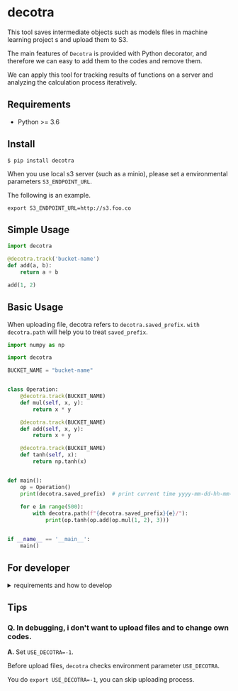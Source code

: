 # decotra

This tool saves intermediate objects such as models files in machine learning project s and upload them to S3.

The main features of `Decotra` is provided with Python decorator, and therefore we can easy to add them to the codes and remove them.

We can apply this tool for tracking results of functions on a server and analyzing the calculation process iteratively.

## Requirements

 -  Python >= 3.6

## Install

```shell script
$ pip install decotra
```

When you use local s3 server (such as a minio), please set a environmental parameters `S3_ENDPOINT_URL`.

The following is an example.

`export S3_ENDPOINT_URL=http://s3.foo.co`

## Simple Usage

```python
import decotra

@decotra.track('bucket-name')
def add(a, b):
    return a + b

add(1, 2)
```

## Basic Usage

When uploading file, decotra refers to `decotra.saved_prefix`.
`with decotra.path` will help you to treat `saved_prefix`.

```python
import numpy as np

import decotra

BUCKET_NAME = "bucket-name"


class Operation:
    @decotra.track(BUCKET_NAME)
    def mul(self, x, y):
        return x * y

    @decotra.track(BUCKET_NAME)
    def add(self, x, y):
        return x + y

    @decotra.track(BUCKET_NAME)
    def tanh(self, x):
        return np.tanh(x)


def main():
    op = Operation()
    print(decotra.saved_prefix)  # print current time yyyy-mm-dd-hh-mm-ss format
    
    for e in range(500):
        with decotra.path(f"{decotra.saved_prefix}{e}/"):
            print(op.tanh(op.add(op.mul(1, 2), 3)))


if __name__ == '__main__':
    main()
```

## For developer
<details>

<summary>requirements and how to develop</summary>

### requirements

- S3 environment
- [poetry](https://github.com/python-poetry/poetry)

When you do not have open s3 sandbox, please prepare S3 environment.
For example one member of decotra develper uses [minio](https://min.io) for developing and testing.

### build

Run `poetry build` packs decotra.

### testing
Checking only two points.
1. working well after changing
2. check version

#### test 1
Through the two step.

1. `make prepare-s3-server`
2. `make integration-test`

1st, wake S3 server(minio) up and wait a minute.
2nd, run the sample code.


#### test 2
Only run `make test` 

### publish

Run `poetry publish` manually. We set up GitHub Actions and automate to publish by push or merge to master branch.

### other

Some commands are written on `Makefile` (for my memorandum). 

</details>

## Tips

### Q. In debugging, i don't want to upload files and to change own codes. 
__A.__ Set `USE_DECOTRA=-1`.

Before upload files, `decotra` checks environment parameter `USE_DECOTRA`.

You do `export USE_DECOTRA=-1`, you can skip uploading process.